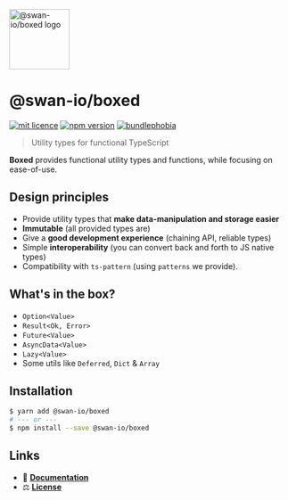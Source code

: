 <img width="108" alt="@swan-io/boxed logo" src="https://github.com/swan-io/boxed/blob/main/docs/static/img/logo.svg?raw=true">

# @swan-io/boxed

[![mit licence](https://img.shields.io/dub/l/vibe-d.svg?style=for-the-badge)](https://github.com/swan-io/boxed/blob/main/LICENSE)
[![npm version](https://img.shields.io/npm/v/@swan-io/boxed?style=for-the-badge)](https://www.npmjs.org/package/@swan-io/boxed)
[![bundlephobia](https://img.shields.io/bundlephobia/minzip/@swan-io/boxed?label=size&style=for-the-badge)](https://bundlephobia.com/result?p=@swan-io/boxed)

> Utility types for functional TypeScript

**Boxed** provides functional utility types and functions, while focusing on ease-of-use.

## Design principles

- Provide utility types that **make data-manipulation and storage easier**
- **Immutable** (all provided types are)
- Give a **good development experience** (chaining API, reliable types)
- Simple **interoperability** (you can convert back and forth to JS native types)
- Compatibility with `ts-pattern` (using `patterns` we provide).

## What's in the box?

- `Option<Value>`
- `Result<Ok, Error>`
- `Future<Value>`
- `AsyncData<Value>`
- `Lazy<Value>`
- Some utils like `Deferred`, `Dict` & `Array`

## Installation

```bash
$ yarn add @swan-io/boxed
# --- or ---
$ npm install --save @swan-io/boxed
```

## Links

- 📘 [**Documentation**](https://swan-io.github.io/boxed)
- ⚖️ [**License**](./LICENSE)
